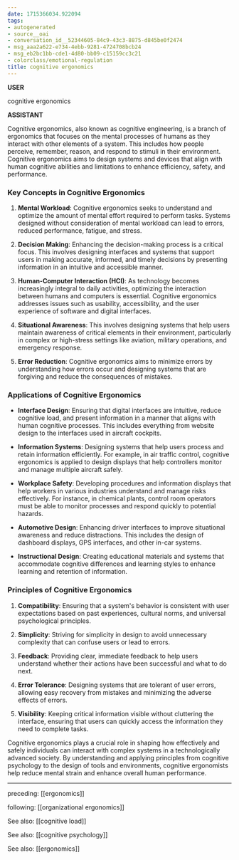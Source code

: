 ```yaml
---
date: 1715366034.922094
tags:
- autogenerated
- source__oai
- conversation_id__52344605-84c9-43c3-8875-d845be0f2474
- msg_aaa2a622-e734-4ebb-9281-4724708bcb24
- msg_eb2bc1bb-cde1-4d80-bb09-c15159cc3c21
- colorclass/emotional-regulation
title: cognitive ergonomics
---
```


**USER**

cognitive ergonomics


**ASSISTANT**

Cognitive ergonomics, also known as cognitive engineering, is a branch of ergonomics that focuses on the mental processes of humans as they interact with other elements of a system. This includes how people perceive, remember, reason, and respond to stimuli in their environment. Cognitive ergonomics aims to design systems and devices that align with human cognitive abilities and limitations to enhance efficiency, safety, and performance.

### Key Concepts in Cognitive Ergonomics

1. **Mental Workload**: Cognitive ergonomics seeks to understand and optimize the amount of mental effort required to perform tasks. Systems designed without consideration of mental workload can lead to errors, reduced performance, fatigue, and stress.

2. **Decision Making**: Enhancing the decision-making process is a critical focus. This involves designing interfaces and systems that support users in making accurate, informed, and timely decisions by presenting information in an intuitive and accessible manner.

3. **Human-Computer Interaction (HCI)**: As technology becomes increasingly integral to daily activities, optimizing the interaction between humans and computers is essential. Cognitive ergonomics addresses issues such as usability, accessibility, and the user experience of software and digital interfaces.

4. **Situational Awareness**: This involves designing systems that help users maintain awareness of critical elements in their environment, particularly in complex or high-stress settings like aviation, military operations, and emergency response.

5. **Error Reduction**: Cognitive ergonomics aims to minimize errors by understanding how errors occur and designing systems that are forgiving and reduce the consequences of mistakes.

### Applications of Cognitive Ergonomics

- **Interface Design**: Ensuring that digital interfaces are intuitive, reduce cognitive load, and present information in a manner that aligns with human cognitive processes. This includes everything from website design to the interfaces used in aircraft cockpits.

- **Information Systems**: Designing systems that help users process and retain information efficiently. For example, in air traffic control, cognitive ergonomics is applied to design displays that help controllers monitor and manage multiple aircraft safely.

- **Workplace Safety**: Developing procedures and information displays that help workers in various industries understand and manage risks effectively. For instance, in chemical plants, control room operators must be able to monitor processes and respond quickly to potential hazards.

- **Automotive Design**: Enhancing driver interfaces to improve situational awareness and reduce distractions. This includes the design of dashboard displays, GPS interfaces, and other in-car systems.

- **Instructional Design**: Creating educational materials and systems that accommodate cognitive differences and learning styles to enhance learning and retention of information.

### Principles of Cognitive Ergonomics

1. **Compatibility**: Ensuring that a system's behavior is consistent with user expectations based on past experiences, cultural norms, and universal psychological principles.

2. **Simplicity**: Striving for simplicity in design to avoid unnecessary complexity that can confuse users or lead to errors.

3. **Feedback**: Providing clear, immediate feedback to help users understand whether their actions have been successful and what to do next.

4. **Error Tolerance**: Designing systems that are tolerant of user errors, allowing easy recovery from mistakes and minimizing the adverse effects of errors.

5. **Visibility**: Keeping critical information visible without cluttering the interface, ensuring that users can quickly access the information they need to complete tasks.

Cognitive ergonomics plays a crucial role in shaping how effectively and safely individuals can interact with complex systems in a technologically advanced society. By understanding and applying principles from cognitive psychology to the design of tools and environments, cognitive ergonomists help reduce mental strain and enhance overall human performance.


---

preceding: [[ergonomics]]  


following: [[organizational ergonomics]]

See also: [[cognitive load]]


See also: [[cognitive psychology]]


See also: [[ergonomics]]